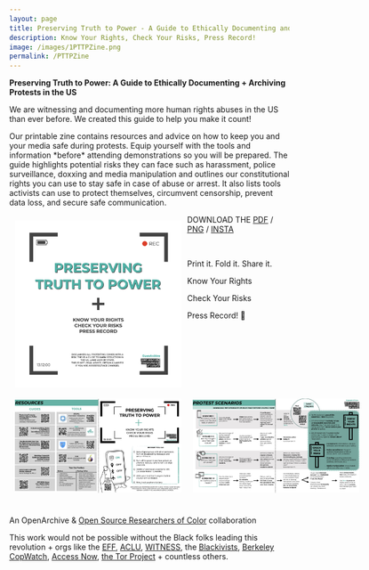 ```yaml
---
layout: page
title: Preserving Truth to Power - A Guide to Ethically Documenting and Archiving Protests in the US
description: Know Your Rights, Check Your Risks, Press Record!
image: /images/1PTTPZine.png
permalink: /PTTPZine
---
```


<p><b>Preserving Truth to Power: A Guide to Ethically Documenting + Archiving Protests in the US</b></p>

<p>We are witnessing and documenting more human rights abuses in the US than ever before. We created this guide to help you make it count!<p>
<p>Our printable zine contains resources and advice on how to keep you and your media safe during protests. Equip yourself with the tools and information *before* attending demonstrations so you will be prepared.
The guide highlights potential risks they can face such as harassment, police surveillance, doxxing and media manipulation and outlines our constitutional rights you can use to stay safe in case of abuse or arrest.
It also lists tools activists can use to protect themselves, circumvent censorship, prevent data loss, and secure safe communication.<p>

<img style="width: 300px; display: block; float: left; margin: 10px;" src="/images/1PTTPZine.png"/>
<p>DOWNLOAD THE <a href="https://drive.google.com/file/d/1fJL70G2W2bHHrgU8cczCsD47AxvVKOVP/view?usp=sharing">PDF</a> / <a href="https://drive.google.com/file/d/1i-qar2-S_3S8ahFwfEwluqOCDKKC6ZqK/view?usp=sharing">PNG</a> / <a href="https://drive.google.com/drive/folders/1CC0XEyVLK6itSxZJ62chaanPsLAEil2R?usp=sharing">INSTA</a></p>
<br>
<p>Print it. Fold it. Share it.</p>
<p>Know Your Rights
<p>Check Your Risks
<p>Press Record! 📸
</p>

<div style="display: flex; justify-content: space-around; width: 100%;">
<img style="width: 300px; margin: 10px;" src="/images/PTTPZineFNL.jpg"/>
<img style="width: 300px; margin: 10px;" src="/images/PTTPZine2FNL.jpg"/>
</div>

<br>
<p>An OpenArchive & <a href="https://www.osroc.org/" target="_blank">Open Source Researchers of Color</a> collaboration</p>
<p>This work would not be possible without the Black folks leading this revolution + orgs like the <a href="https://www.eff.org/" target="_blank">EFF</a>, <a href="https://www.aclu.org/" target="_blank">ACLU</a>, <a href="https://www.witness.org/" target="_blank">WITNESS</a>, the <a href="https://www.theblackivists.com/" target="_blank">Blackivists</a>, <a href="https://www.berkeleycopwatch.org/" target="_blank">Berkeley CopWatch</a>, <a href="https://www.accessnow.org/" target="_blank">Access Now</a>, <a href="https://www.torproject.org/" target="_blank">the Tor Project</a> + countless others.
